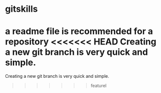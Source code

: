 # gitskills
a readme file is recommended for a repository
<<<<<<< HEAD
Creating a new git branch is very quick and simple.
=======
Creating a new git branch is very quick and simple.
>>>>>>> featurel
